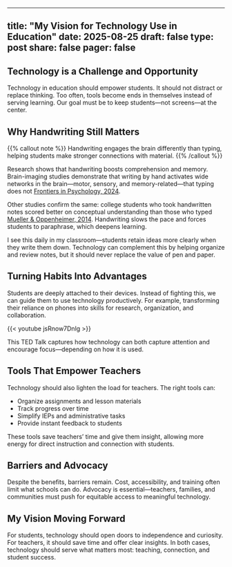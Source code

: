 ---

title: "My Vision for Technology Use in Education"
date: 2025-08-25
draft: false
type: post
share: false
pager: false
------------

## Technology is a Challenge and Opportunity

Technology in education should empower students. It should not distract or replace thinking. Too often, tools become ends in themselves instead of serving learning. Our goal must be to keep students—not screens—at the center.

## Why Handwriting Still Matters
{{% callout note %}}
Handwriting engages the brain differently than typing, helping students make stronger connections with material.
{{% /callout %}}

Research shows that handwriting boosts comprehension and memory. Brain-imaging studies demonstrate that writing by hand activates wide networks in the brain—motor, sensory, and memory-related—that typing does not [Frontiers in Psychology, 2024](https://www.sciencenews.org/article/handwriting-brain-connections-learning?utm_source=chatgpt.com).

Other studies confirm the same: college students who took handwritten notes scored better on conceptual understanding than those who typed [Mueller & Oppenheimer, 2014](https://www.frontiersin.org/journals/human-neuroscience/articles/10.3389/fnhum.2021.679191/full?utm_source=chatgpt.com). Handwriting slows the pace and forces students to paraphrase, which deepens learning.

I see this daily in my classroom—students retain ideas more clearly when they write them down. Technology can complement this by helping organize and review notes, but it should never replace the value of pen and paper.

## Turning Habits Into Advantages

Students are deeply attached to their devices. Instead of fighting this, we can guide them to use technology productively. For example, transforming their reliance on phones into skills for research, organization, and collaboration.

{{< youtube jsRnow7Dnlg >}}

This TED Talk captures how technology can both capture attention and encourage focus—depending on how it is used.

## Tools That Empower Teachers

Technology should also lighten the load for teachers. The right tools can:

* Organize assignments and lesson materials
* Track progress over time
* Simplify IEPs and administrative tasks
* Provide instant feedback to students

These tools save teachers’ time and give them insight, allowing more energy for direct instruction and connection with students.

## Barriers and Advocacy

Despite the benefits, barriers remain. Cost, accessibility, and training often limit what schools can do. Advocacy is essential—teachers, families, and communities must push for equitable access to meaningful technology.

## My Vision Moving Forward

For students, technology should open doors to independence and curiosity. For teachers, it should save time and offer clear insights. In both cases, technology should serve what matters most: teaching, connection, and student success.
